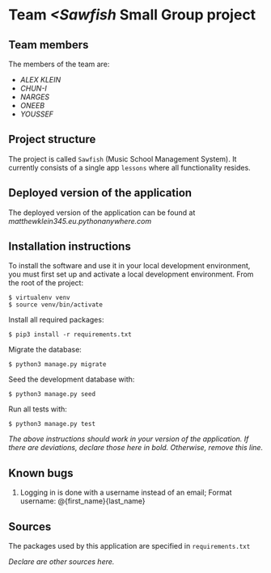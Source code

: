 # Team *<Sawfish* Small Group project

## Team members
The members of the team are:
- *ALEX KLEIN*
- *CHUN-I*
- *NARGES*
- *ONEEB*
- *YOUSSEF*

## Project structure
The project is called `Sawfish` (Music School Management System).  It currently consists of a single app `lessons` where all functionality resides.

## Deployed version of the application
The deployed version of the application can be found at *matthewklein345.eu.pythonanywhere.com*

## Installation instructions
To install the software and use it in your local development environment, you must first set up and activate a local development environment.  From the root of the project:

```
$ virtualenv venv
$ source venv/bin/activate
```

Install all required packages:

```
$ pip3 install -r requirements.txt
```

Migrate the database:

```
$ python3 manage.py migrate
```

Seed the development database with:

```
$ python3 manage.py seed
```

Run all tests with:
```
$ python3 manage.py test
```

*The above instructions should work in your version of the application.  If there are deviations, declare those here in bold.  Otherwise, remove this line.*

## Known bugs

1. Logging in is done with a username instead of an email;
Format username: @{first_name}{last_name}

## Sources
The packages used by this application are specified in `requirements.txt`

*Declare are other sources here.*

